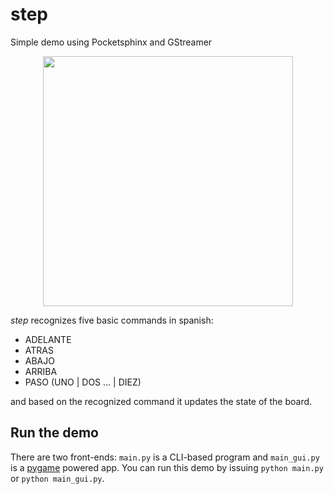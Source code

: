 # step

Simple demo using Pocketsphinx and GStreamer

<p style="text-align: center;">
  <img src="https://raw.github.com/jorgeramirez/step/master/screenshot.png" style="width: 400px;" />
</p>

*step* recognizes five basic commands in spanish:

* ADELANTE
* ATRAS
* ABAJO
* ARRIBA
* PASO (UNO | DOS ... | DIEZ)

and based on the recognized command it updates the state of the board.

## Run the demo

There are two front-ends: `main.py` is a CLI-based program
and `main_gui.py` is a [pygame](http://www.pygame.org/) 
powered app. You can run this demo by issuing `python main.py`
or `python main_gui.py`.